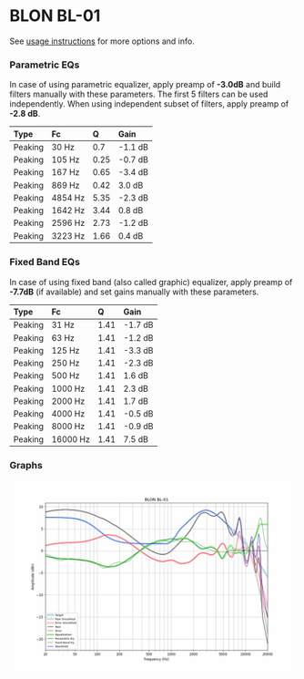 # BLON BL-01
See [usage instructions](https://github.com/jaakkopasanen/AutoEq#usage) for more options and info.

### Parametric EQs
In case of using parametric equalizer, apply preamp of **-3.0dB** and build filters manually
with these parameters. The first 5 filters can be used independently.
When using independent subset of filters, apply preamp of **-2.8 dB**.

| Type    | Fc      |    Q | Gain    |
|:--------|:--------|:-----|:--------|
| Peaking | 30 Hz   | 0.7  | -1.1 dB |
| Peaking | 105 Hz  | 0.25 | -0.7 dB |
| Peaking | 167 Hz  | 0.65 | -3.4 dB |
| Peaking | 869 Hz  | 0.42 | 3.0 dB  |
| Peaking | 4854 Hz | 5.35 | -2.3 dB |
| Peaking | 1642 Hz | 3.44 | 0.8 dB  |
| Peaking | 2596 Hz | 2.73 | -1.2 dB |
| Peaking | 3223 Hz | 1.66 | 0.4 dB  |

### Fixed Band EQs
In case of using fixed band (also called graphic) equalizer, apply preamp of **-7.7dB**
(if available) and set gains manually with these parameters.

| Type    | Fc       |    Q | Gain    |
|:--------|:---------|:-----|:--------|
| Peaking | 31 Hz    | 1.41 | -1.7 dB |
| Peaking | 63 Hz    | 1.41 | -1.2 dB |
| Peaking | 125 Hz   | 1.41 | -3.3 dB |
| Peaking | 250 Hz   | 1.41 | -2.3 dB |
| Peaking | 500 Hz   | 1.41 | 1.6 dB  |
| Peaking | 1000 Hz  | 1.41 | 2.3 dB  |
| Peaking | 2000 Hz  | 1.41 | 1.7 dB  |
| Peaking | 4000 Hz  | 1.41 | -0.5 dB |
| Peaking | 8000 Hz  | 1.41 | -0.9 dB |
| Peaking | 16000 Hz | 1.41 | 7.5 dB  |

### Graphs
![](./BLON%20BL-01.png)